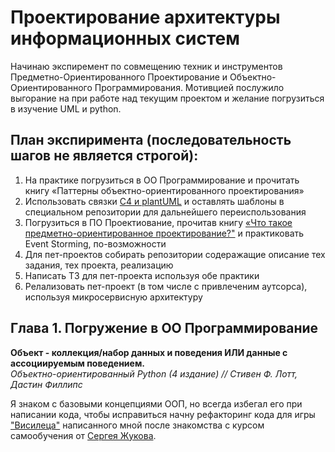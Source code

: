 # Проектирование архитектуры информационных систем
Начинаю экспиремент по совмещению техник и инструментов Предметно-Ориентированного Проектирование и Объектно-Ориентированного Программирования.
Мотивцией послужило выгорание на при работе над текущим проектом и желание погрузиться в изучение UML и python.


## План экспиримента (последовательность шагов не является строгой):
1. На практике погрузиться в ОО Программирование и прочитать книгу «Паттерны объектно-ориентированного проектирования»
2. Использовать связки [С4 и plantUML](https://github.com/plantuml-stdlib/C4-PlantUML) и оставлять шаблоны в специальном репозитории для дальнейшего переиспользования
3. Погрузиться в ПО Проектиование, прочитав книгу [«Что такое предметно-ориентированное проектирование?"](https://systems.education/what-is-domain-driven-design) и практиковать Event Storming, по-возможности
4. Для пет-проектов собирать репозитории содеражащие описание тех задания, тех проекта, реализацию
5. Написать ТЗ для пет-проекта используя обе практики
6. Релализовать пет-проект (в том числе с привлеченим аутсорса), используя микросервисную архитектуру



## Глава 1. Погружение в ОО Программирование
**Объект - коллекция/набор данных и поведения ИЛИ данные с ассоциируемым поведением.**
<br>
*Объектно-ориентированный Python (4 издание) // Стивен Ф. Лотт, Дастин Филлипс*


Я знаком с базовыми концепциями ООП, но всегда избегал его при написании кода, чтобы исправиться начну рефакторинг кода для игры ["Висилеца"](https://github.com/sqrt495/OOP-python-learning/blob/main/Hangman.ipynb) написанного мной после знакомства с курсом самообучения от [Сергея Жукова](https://zhukovsd.github.io/python-backend-learning-course/).
